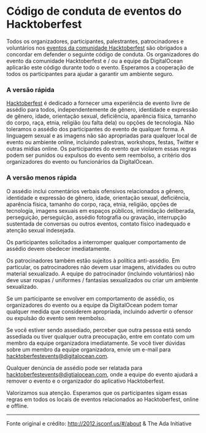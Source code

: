 # Código de conduta de eventos do Hacktoberfest

Todos os organizadores, participantes, palestrantes, patrocinadores e voluntários nos [eventos da comunidade Hacktoberfest](https://hacktoberfest.digitalocean.com/events) são obrigados a concordar em defender o seguinte código de conduta. Os organizadores do evento da comunidade Hacktoberfest e / ou a equipe da DigitalOcean aplicarão este código durante todo o evento. Esperamos a cooperação de todos os participantes para ajudar a garantir um ambiente seguro.


### A versão rápida
[Hacktoberfest](https://hacktoberfest.digitalocean.com) é dedicado a fornecer uma experiência de evento livre de assédio para todos, independentemente de gênero, identidade e expressão de gênero, idade, orientação sexual, deficiência, aparência física, tamanho do corpo, raça, etnia, religião (ou falta dela) ou opções de tecnologia. Não toleramos o assédio dos participantes do evento de qualquer forma. A linguagem sexual e as imagens não são apropriadas para qualquer local de evento ou ambiente online, incluindo palestras, workshops, festas, Twitter e outras mídias online. Os participantes do evento que violarem essas regras podem ser punidos ou expulsos do evento sem reembolso, a critério dos organizadores do evento ou funcionários da DigitalOcean.


### A versão menos rápida
O assédio inclui comentários verbais ofensivos relacionados a gênero, identidade e expressão de gênero, idade, orientação sexual, deficiência, aparência física, tamanho do corpo, raça, etnia, religião, opções de tecnologia, imagens sexuais em espaços públicos, intimidação deliberada, perseguição, perseguição, assédio fotografia ou gravação, interrupção sustentada de conversas ou outros eventos, contato físico inadequado e atenção sexual indesejada.

Os participantes solicitados a interromper qualquer comportamento de assédio devem obedecer imediatamente.

Os patrocinadores também estão sujeitos à política anti-assédio. Em particular, os patrocinadores não devem usar imagens, atividades ou outro material sexualizado. A equipe do patrocinador (incluindo voluntários) não deve usar roupas / uniformes / fantasias sexualizados ou criar um ambiente sexualizado.

Se um participante se envolver em comportamento de assédio, os organizadores do evento ou a equipe da DigitalOcean podem tomar qualquer medida que considerem apropriada, incluindo advertir o ofensor ou expulsão do evento sem reembolso.

Se você estiver sendo assediado, perceber que outra pessoa está sendo assediada ou tiver qualquer outra preocupação, entre em contato com um membro da equipe organizadora imediatamente. Se você tiver dúvidas sobre um membro da equipe organizadora, envie um e-mail para hacktoberfestevents@digitalocean.com.

Qualquer denúncia de assédio pode ser relatada para hacktoberfestevents@digtialocean.com, onde a equipe do evento ajudará a remover o evento e o organizador do aplicativo Hacktoberfest.

Valorizamos sua atenção. Esperamos que os participantes sigam essas regras em todos os locais de eventos relacionados ao Hacktoberfest, online e offline.


---
Fonte original e crédito: http://2012.jsconf.us/#/about & The Ada Initiative
